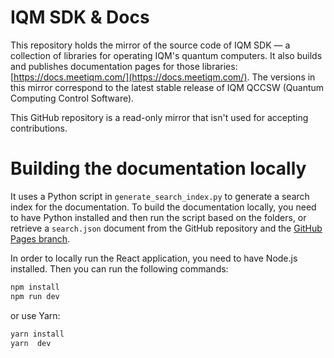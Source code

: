 # IQM SDK & Docs

This repository holds the mirror of the source code of IQM SDK — a collection of libraries for operating IQM's quantum computers.
It also builds and publishes documentation pages for those libraries: [https://docs.meetiqm.com/](https://docs.meetiqm.com/).
The versions in this mirror correspond to the latest stable release of IQM QCCSW (Quantum Computing Control Software).

This GitHub repository is a read-only mirror that isn't used for accepting contributions.

# Building the documentation locally
It uses a Python script in `generate_search_index.py` to generate a search index for the documentation. To build the documentation locally, you need to have Python installed and then run the script based on the folders, or retrieve a `search.json` document from the GitHub repository and the [GitHub Pages branch](https://github.com/iqm-finland/docs/tree/gh-pages).

In order to locally run the React application, you need to have Node.js installed. Then you can run the following commands:

```bash
npm install
npm run dev
```

or use Yarn:
```bash
yarn install
yarn  dev
```

